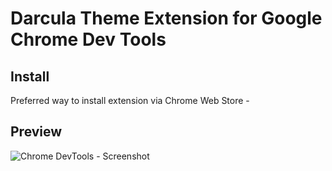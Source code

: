# Darcula Theme Extension for Google Chrome Dev Tools

## Install
Preferred way to install extension via Chrome Web Store - 

## Preview
![Chrome DevTools - Screenshot](https://raw.githubusercontent.com/mervick/chrome-devtools-darcula-theme/master/images/screenshot.png)